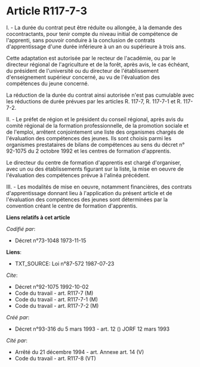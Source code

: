 # Article R117-7-3

I. - La durée du contrat peut être réduite ou allongée, à la demande des cocontractants, pour tenir compte du niveau initial
de compétence de l'apprenti, sans pouvoir conduire à la conclusion de contrats d'apprentissage d'une durée inférieure à un an
ou supérieure à trois ans.

Cette adaptation est autorisée par le recteur de l'académie, ou par le directeur régional de l'agriculture et de la forêt,
après avis, le cas échéant, du président de l'université ou du directeur de l'établissement d'enseignement supérieur
concerné, au vu de l'évaluation des compétences du jeune concerné.

La réduction de la durée du contrat ainsi autorisée n'est pas cumulable avec les réductions de durée prévues par les articles
R. 117-7, R. 117-7-1 et R. 117-7-2.

II. - Le préfet de région et le président du conseil régional, après avis du comité régional de la formation professionnelle,
de la promotion sociale et de l'emploi, arrêtent conjointement une liste des organismes chargés de l'évaluation des
compétences des jeunes. Ils sont choisis parmi les organismes prestataires de bilans de compétences au sens du décret n°
92-1075 du 2 octobre 1992 et les centres de formation d'apprentis.

Le directeur du centre de formation d'apprentis est chargé d'organiser, avec un ou des établissements figurant sur la liste,
la mise en oeuvre de l'évaluation des compétences prévue à l'alinéa précédent.

III. - Les modalités de mise en oeuvre, notamment financières, des contrats d'apprentissage donnant lieu à l'application du
présent article et de l'évaluation des compétences des jeunes sont déterminées par la convention créant le centre de
formation d'apprentis.

**Liens relatifs à cet article**

_Codifié par_:

  - Décret n°73-1048 1973-11-15

**Liens**:

  - TXT_SOURCE: Loi n°87-572 1987-07-23

_Cite_:

  - Décret n°92-1075 1992-10-02
  - Code du travail - art. R117-7 (M)
  - Code du travail - art. R117-7-1 (M)
  - Code du travail - art. R117-7-2 (M)

_Créé par_:

  - Décret n°93-316 du 5 mars 1993 - art. 12 () JORF 12 mars 1993

_Cité par_:

  - Arrêté du 21 décembre 1994 - art. Annexe art. 14 (V)
  - Code du travail - art. R117-8 (VT)
